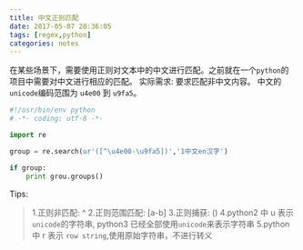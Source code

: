 ```yaml
---
title: 中文正则匹配
date: 2017-05-07 20:36:05
tags: [regex,python]
categories: notes
---
```


在某些场景下，需要使用正则对文本中的中文进行匹配。之前就在一个`python`的项目中需要对中文进行相应的匹配。
实际需求: 要求匹配非中文内容。
中文的`unicode`编码范围为 `u4e00` 到 `u9fa5`。
```python
#!/usr/bin/env python
# -*- coding: utf-8 -*-

import re

group = re.search(ur'([^\u4e00-\u9fa5])','1中文en汉字')

if group:
	print grou.groups()

```

Tips:

> 1.正则非匹配: ^
> 2.正则范围匹配: [a-b]
> 3.正则捕获: ()
> 4.python2 中 u 表示 `unicode`的字符串, python3 已经全部使用`unicode`来表示字符串
> 5.python 中 r 表示 `row string`,使用原始字符串，不进行转义



